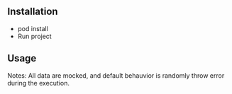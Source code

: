 ## Installation
- pod install
- Run project

## Usage
Notes: All data are mocked, and default behauvior is randomly throw error during the execution.